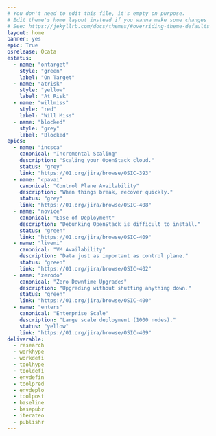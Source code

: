 ```yaml
---
# You don't need to edit this file, it's empty on purpose.
# Edit theme's home layout instead if you wanna make some changes
# See: https://jekyllrb.com/docs/themes/#overriding-theme-defaults
layout: home
banner: yes
epic: True
osrelease: Ocata
estatus:
  - name: "ontarget"
    style: "green"
    label: "On Target"
  - name: "atrisk"
    style: "yellow"
    label: "At Risk"
  - name: "willmiss"
    style: "red"
    label: "Will Miss"
  - name: "blocked"
    style: "grey"
    label: "Blocked"
epics:
  - name: "incsca"
    canonical: "Incremental Scaling"
    description: "Scaling your OpenStack cloud."
    status: "grey"
    link: "https://01.org/jira/browse/OSIC-393"
  - name: "cpavai"
    canonical: "Control Plane Availability"
    description: "When things break, recover quickly."
    status: "grey"
    link: "https://01.org/jira/browse/OSIC-408"
  - name: "novice"
    canonical: "Ease of Deployment"
    description: "Debunking OpenStack is difficult to install."
    status: "green"
    link: "https://01.org/jira/browse/OSIC-409"
  - name: "livemi"
    canonical: "VM Availability"
    description: "Data just as important as control plane."
    status: "green"
    link: "https://01.org/jira/browse/OSIC-402"
  - name: "zerodo"
    canonical: "Zero Downtime Upgrades"
    description: "Upgrading without shutting anything down."
    status: "green"
    link: "https://01.org/jira/browse/OSIC-400"
  - name: "enters"
    canonical: "Enterprise Scale"
    description: "Large scale deployment (1000 nodes)."
    status: "yellow"
    link: "https://01.org/jira/browse/OSIC-409"
deliverable:
  - research
  - workhype
  - workdefi
  - toolhype
  - tooldefi
  - envdefin
  - toolpred
  - envdeplo
  - toolpost
  - baseline
  - basepubr
  - iterateo
  - publishr
---
```

